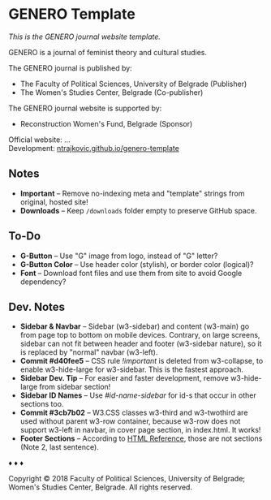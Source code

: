 # GENERO Template

_This is the GENERO journal website template._

GENERO is a journal of feminist theory and cultural studies.

The GENERO journal is published by:

* The Faculty of Political Sciences, University of Belgrade (Publisher)
* The Women's Studies Center, Belgrade (Co-publisher)

The GENERO journal website is supported by:
* Reconstruction Women's Fund, Belgrade (Sponsor)

Official website: ...\
Development: [ntrajkovic.github.io/genero-template](https://ntrajkovic.github.io/genero-template)

## Notes

* **Important** &ndash; Remove no-indexing meta and "template" strings from original, hosted site!
* **Downloads** &ndash; Keep `/downloads` folder empty to preserve GitHub space.

## To-Do

* **G-Button** &ndash; Use "G" image from logo, instead of "G" letter?
* **G-Button Color** &ndash; Use header color (stylish), or border color (logical)?
* **Font** &ndash; Download font files and use them from site to avoid Google dependency?

## Dev. Notes

* **Sidebar & Navbar** &ndash; Sidebar (w3-sidebar) and content (w3-main) go from page top to bottom on mobile devices. Contrary, on large screens, sidebar can not fit between header and footer (w3-sidebar nature), so it is replaced by "normal" navbar (w3-left).
* **Commit #d40fee5** &ndash; CSS rule _!important_ is deleted from w3-collapse, to enable w3-hide-large for w3-sidebar. This is the fastest approach.
* **Sidebar Dev. Tip** &ndash; For easier and faster development, remove w3-hide-large from sidebar section!
* **Sidebar ID Names** &ndash; Use _#id-name-sidebar_ for id-s that occur in other sections too.
* **Commit #3cb7b02** &ndash; W3.CSS classes w3-third and w3-twothird are used without parent w3-row container, because w3-row does not support w3-left in navbar, in cover page section, in index.html. It works!
* **Footer Sections** &ndash; According to [HTML Reference](https://www.w3.org/TR/html/sections.html#the-section-element), those are not sections (Note 2, last sentence).

&diams; &diams; &diams;

Copyright &copy; 2018 Faculty of Political Sciences, University of Belgrade; Women's Studies Center, Belgrade. All rights reserved.
